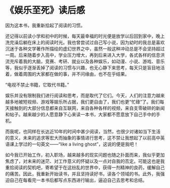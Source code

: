 # 《娱乐至死》读后感

因为这本书，我重新拾起了阅读的习惯。

还记得以前读小学和初中的时候，每天最幸福的时光便是放学以后回到家中，晚上洗完澡后躺在床上的阅读时光。我也曾尝试过自己写小说，因为幼时的我总是喜欢沉迷于各种文学著作所描绘的虚幻世界之中，虽然一般这种冲动总是不会坚持超过一周。后来随着步入高中，学业压力增大，再到后来进入大学，各式各样的信息洪流充斥着我的大脑，竞赛、考研、就业以及各种娱乐，如动漫、小说、游戏、音乐等，我似乎逐渐丢掉了阅读的习惯与兴趣，也无心静下来思考，每天只是盲目地活着，做着周围的大家都在做的事，并不问缘由，也不在乎结果。

“电视不禁止书籍，它取代书籍。”

娱乐并没有限制我们进行阅读和思考，而是取代了它们。今天，人们的注意力越来越多地被短视频、游戏等娱乐所占据，我们更自由了，我们也更“忙碌”了。我们每天接触到的大部分信息都来自互联网，来自各种各样的视频，来自支零破碎的新闻和帖子。越来越少的人愿意静下心来读一本书，大家都不愿意放下自己手中的手机。

而我呢，也同样在长达近10年的时间中甚少阅读，当然，也很少对诸如当下生活的意义，未来的追求等宏大而抽象的事情进行思考，这不禁让我想起了以前高中英语课上学过的一句英文——“like a living ghost”，这说的便是我吧！

如今我已开始工作，初入职场，越来越多的现实问题也随之扑面而来，我似乎更加焦虑了，对未来的迷茫、对工作意义的怀疑以及一点对自我的否定。可能这也是我重拾阅读的契机吧，寄希望于在这纷乱的世界中，获得一剂精神的良药，缓解自己的痛苦。因此，我重新开始读书，并且坚持读好书，读各个领域的书。此外，我强迫自己在每看完一本书后都写点东西进行输出，逼迫自己去思考和总结。

